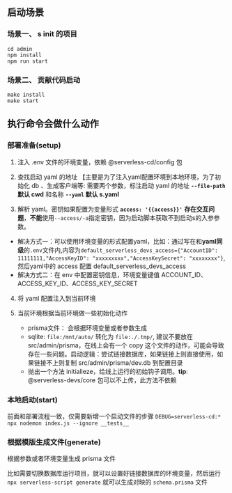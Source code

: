 ## 启动场景

### 场景一、 s init 的项目

```shell
cd admin
npm install
npm run start
```

### 场景二、 贡献代码启动

```shell
make install
make start
```


## 执行命令会做什么动作


### 部署准备(setup)

1. 注入 .env 文件的环境变量，依赖 @serverless-cd/config 包

2. 查找启动 yaml 的地址 【主要是为了注入yaml配置环境到本地环境，为了初始化 db 、生成客户端等: 需要两个参数，标注启动 yaml 的地址 **`--file-path` 默认 cwd** 和名称 **`--yaml` 默认 s.yaml**

3. 解析 yaml。密钥如果配置为变量形式 **`access: '{{access}}'`** **存在交互问题**，**不能**使用`--access/-a`指定密钥，因为启动脚本获取不到启动s的入参参数。
- 解决方式一：可以使用环境变量的形式配置yaml，比如：通过写在和**yaml同级**的`.env`文件内,内容为`default_serverless_devs_access={"AccountID": 11111111,"AccessKeyID": "xxxxxxxxx","AccessKeySecret": "xxxxxxxx"}`, 然后yaml中的 access 配置 default_serverless_devs_access
- 解决方式二：在 env 中配置密钥信息，环境变量键值 ACCOUNT_ID、ACCESS_KEY_ID、ACCESS_KEY_SECRET 

4. 将 yaml 配置注入到当前环境

5. 当前环境根据当前环境做一些初始化动作
    - prisma文件： 会根据环境变量或者参数生成
    - sqlite: `file:/mnt/auto/` 转化为 `file:./.tmp/`, 建议不要放在 src/admin/prisma，在线上会有一个 copy 这个文件的动作，可能会导致存在一些问题。启动逻辑：尝试链接数据库，如果链接上则直接使用，如果链接不上则复制 src/admin/prisma/dev.db 到配置目录
    - 抛出一个方法 initialieze，给线上运行的初始钩子调用。**tip**: @serverless-devs/core 包可以不上传，此方法不依赖

### 本地启动(start)

前面和部署流程一致，仅需要新增一个启动文件的步骤 `DEBUG=serverless-cd:* npx nodemon index.js --ignore __tests__`


### 根据模版生成文件(generate)

根据参数或者环境变量生成 prisma 文件

比如需要切换数据库运行项目，就可以设置好链接数据库的环境变量，然后运行 `npx serverless-script generate` 就可以生成对映的 `schema.prisma` 文件
